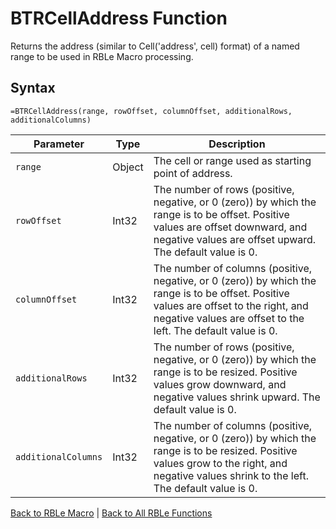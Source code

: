 # BTRCellAddress Function

Returns the address (similar to Cell('address', cell) format) of a named range to be used in RBLe Macro processing.

## Syntax

```excel
=BTRCellAddress(range, rowOffset, columnOffset, additionalRows, additionalColumns)
```

Parameter | Type | Description
---|---|---
`range` | Object | The cell or range used as starting point of address.
`rowOffset` | Int32 | The number of rows (positive, negative, or 0 (zero)) by which the range is to be offset. Positive values are offset downward, and negative values are offset upward. The default value is 0.
`columnOffset` | Int32 | The number of columns (positive, negative, or 0 (zero)) by which the range is to be offset. Positive values are offset to the right, and negative values are offset to the left. The default value is 0.
`additionalRows` | Int32 | The number of rows (positive, negative, or 0 (zero)) by which the range is to be resized. Positive values grow downward, and negative values shrink upward. The default value is 0.
`additionalColumns` | Int32 | The number of columns (positive, negative, or 0 (zero)) by which the range is to be resized. Positive values grow to the right, and negative values shrink to the left. The default value is 0.

[Back to RBLe Macro](RBLeRBLeMacro.md) | [Back to All RBLe Functions](RBLe.md#function-documentation)